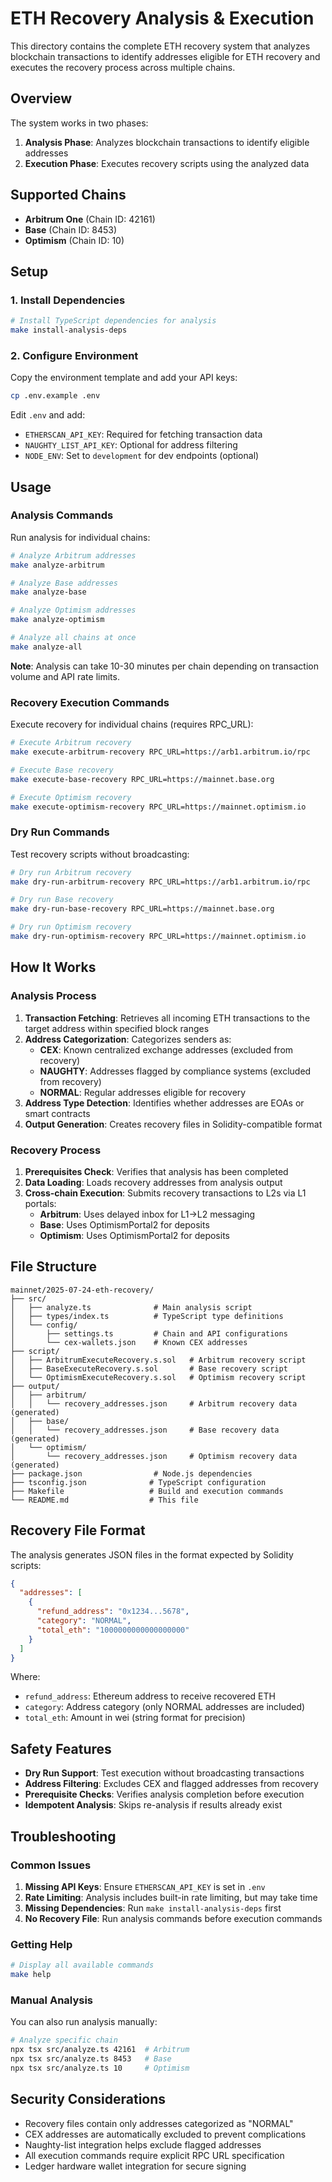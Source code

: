 # ETH Recovery Analysis & Execution

This directory contains the complete ETH recovery system that analyzes blockchain transactions to identify addresses eligible for ETH recovery and executes the recovery process across multiple chains.

## Overview

The system works in two phases:
1. **Analysis Phase**: Analyzes blockchain transactions to identify eligible addresses
2. **Execution Phase**: Executes recovery scripts using the analyzed data

## Supported Chains

- **Arbitrum One** (Chain ID: 42161)
- **Base** (Chain ID: 8453)  
- **Optimism** (Chain ID: 10)

## Setup

### 1. Install Dependencies

```bash
# Install TypeScript dependencies for analysis
make install-analysis-deps
```

### 2. Configure Environment

Copy the environment template and add your API keys:

```bash
cp .env.example .env
```

Edit `.env` and add:
- `ETHERSCAN_API_KEY`: Required for fetching transaction data
- `NAUGHTY_LIST_API_KEY`: Optional for address filtering
- `NODE_ENV`: Set to `development` for dev endpoints (optional)

## Usage

### Analysis Commands

Run analysis for individual chains:

```bash
# Analyze Arbitrum addresses
make analyze-arbitrum

# Analyze Base addresses  
make analyze-base

# Analyze Optimism addresses
make analyze-optimism

# Analyze all chains at once
make analyze-all
```

**Note**: Analysis can take 10-30 minutes per chain depending on transaction volume and API rate limits.

### Recovery Execution Commands

Execute recovery for individual chains (requires RPC_URL):

```bash
# Execute Arbitrum recovery
make execute-arbitrum-recovery RPC_URL=https://arb1.arbitrum.io/rpc

# Execute Base recovery
make execute-base-recovery RPC_URL=https://mainnet.base.org

# Execute Optimism recovery  
make execute-optimism-recovery RPC_URL=https://mainnet.optimism.io
```

### Dry Run Commands

Test recovery scripts without broadcasting:

```bash
# Dry run Arbitrum recovery
make dry-run-arbitrum-recovery RPC_URL=https://arb1.arbitrum.io/rpc

# Dry run Base recovery
make dry-run-base-recovery RPC_URL=https://mainnet.base.org

# Dry run Optimism recovery
make dry-run-optimism-recovery RPC_URL=https://mainnet.optimism.io
```

## How It Works

### Analysis Process

1. **Transaction Fetching**: Retrieves all incoming ETH transactions to the target address within specified block ranges
2. **Address Categorization**: Categorizes senders as:
   - **CEX**: Known centralized exchange addresses (excluded from recovery)
   - **NAUGHTY**: Addresses flagged by compliance systems (excluded from recovery)  
   - **NORMAL**: Regular addresses eligible for recovery
3. **Address Type Detection**: Identifies whether addresses are EOAs or smart contracts
4. **Output Generation**: Creates recovery files in Solidity-compatible format

### Recovery Process

1. **Prerequisites Check**: Verifies that analysis has been completed
2. **Data Loading**: Loads recovery addresses from analysis output
3. **Cross-chain Execution**: Submits recovery transactions to L2s via L1 portals:
   - **Arbitrum**: Uses delayed inbox for L1→L2 messaging
   - **Base**: Uses OptimismPortal2 for deposits
   - **Optimism**: Uses OptimismPortal2 for deposits

## File Structure

```
mainnet/2025-07-24-eth-recovery/
├── src/
│   ├── analyze.ts              # Main analysis script
│   ├── types/index.ts          # TypeScript type definitions
│   └── config/
│       ├── settings.ts         # Chain and API configurations
│       └── cex-wallets.json    # Known CEX addresses
├── script/
│   ├── ArbitrumExecuteRecovery.s.sol   # Arbitrum recovery script
│   ├── BaseExecuteRecovery.s.sol       # Base recovery script
│   └── OptimismExecuteRecovery.s.sol   # Optimism recovery script
├── output/
│   ├── arbitrum/
│   │   └── recovery_addresses.json     # Arbitrum recovery data (generated)
│   ├── base/
│   │   └── recovery_addresses.json     # Base recovery data (generated)
│   └── optimism/
│       └── recovery_addresses.json     # Optimism recovery data (generated)
├── package.json                # Node.js dependencies
├── tsconfig.json              # TypeScript configuration
├── Makefile                   # Build and execution commands
└── README.md                  # This file
```

## Recovery File Format

The analysis generates JSON files in the format expected by Solidity scripts:

```json
{
  "addresses": [
    {
      "refund_address": "0x1234...5678",
      "category": "NORMAL",
      "total_eth": "1000000000000000000"
    }
  ]
}
```

Where:
- `refund_address`: Ethereum address to receive recovered ETH
- `category`: Address category (only NORMAL addresses are included)
- `total_eth`: Amount in wei (string format for precision)

## Safety Features

- **Dry Run Support**: Test execution without broadcasting transactions
- **Address Filtering**: Excludes CEX and flagged addresses from recovery
- **Prerequisite Checks**: Verifies analysis completion before execution
- **Idempotent Analysis**: Skips re-analysis if results already exist

## Troubleshooting

### Common Issues

1. **Missing API Keys**: Ensure `ETHERSCAN_API_KEY` is set in `.env`
2. **Rate Limiting**: Analysis includes built-in rate limiting, but may take time
3. **Missing Dependencies**: Run `make install-analysis-deps` first
4. **No Recovery File**: Run analysis commands before execution commands

### Getting Help

```bash
# Display all available commands
make help
```

### Manual Analysis

You can also run analysis manually:

```bash
# Analyze specific chain
npx tsx src/analyze.ts 42161  # Arbitrum
npx tsx src/analyze.ts 8453   # Base  
npx tsx src/analyze.ts 10     # Optimism
```

## Security Considerations

- Recovery files contain only addresses categorized as "NORMAL"
- CEX addresses are automatically excluded to prevent complications
- Naughty-list integration helps exclude flagged addresses
- All execution commands require explicit RPC URL specification
- Ledger hardware wallet integration for secure signing
